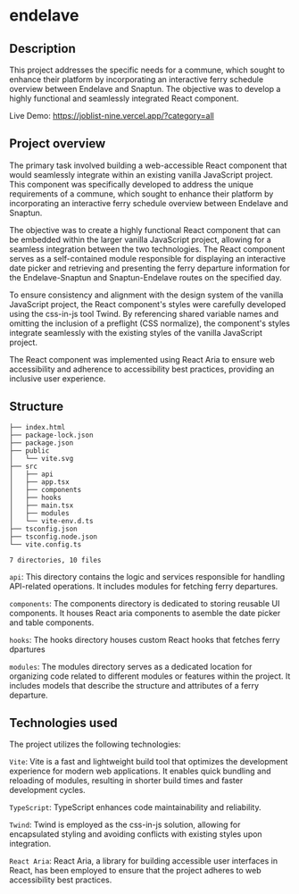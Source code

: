 # endelave

## Description

This project addresses the specific needs for a commune, which sought to enhance their platform by incorporating an interactive ferry schedule overview between Endelave and Snaptun. The objective was to develop a highly functional and seamlessly integrated React component.


Live Demo: https://joblist-nine.vercel.app/?category=all 
## Project overview

The primary task involved building a web-accessible React component that would seamlessly integrate within an existing vanilla JavaScript project. This component was specifically developed to address the unique requirements of a commune, which sought to enhance their platform by incorporating an interactive ferry schedule overview between Endelave and Snaptun.

The objective was to create a highly functional React component that can be embedded within the larger vanilla JavaScript project, allowing for a seamless integration between the two technologies. The React component serves as a self-contained module responsible for displaying an interactive date picker and retrieving and presenting the ferry departure information for the Endelave-Snaptun and Snaptun-Endelave routes on the specified day.

To ensure consistency and alignment with the design system of the vanilla JavaScript project, the React component's styles were carefully developed using the css-in-js tool Twind. By referencing shared variable names and omitting the inclusion of a preflight (CSS normalize), the component's styles integrate seamlessly with the existing styles of the vanilla JavaScript project.

The React component was implemented using React Aria to ensure web accessibility and adherence to accessibility best practices, providing an inclusive user experience.





## Structure



```.
├── index.html
├── package-lock.json
├── package.json
├── public
│   └── vite.svg
├── src
│   ├── api
│   ├── app.tsx
│   ├── components
│   ├── hooks
│   ├── main.tsx
│   ├── modules
│   └── vite-env.d.ts
├── tsconfig.json
├── tsconfig.node.json
└── vite.config.ts

7 directories, 10 files
```

`api`: This directory contains the logic and services responsible for handling API-related operations. It includes modules for fetching ferry departures.

`components`: The components directory is dedicated to storing reusable UI components. It houses React aria components to asemble the date picker and table components.

`hooks`: The hooks directory houses custom React hooks that fetches ferry dpartures 

`modules`: The modules directory serves as a dedicated location for organizing code related to different modules or features within the project. It includes models that describe the structure and attributes of a ferry departure.


## Technologies used

The project utilizes the following technologies:

`Vite`: Vite is a fast and lightweight build tool that optimizes the development experience for modern web applications. It enables quick bundling and reloading of modules, resulting in shorter build times and faster development cycles.

`TypeScript`: TypeScript enhances code maintainability and reliability.

`Twind`: Twind is employed as the css-in-js solution, allowing for encapsulated styling and avoiding conflicts with existing styles upon integration.

`React Aria`: React Aria, a library for building accessible user interfaces in React, has been employed to ensure that the project adheres to web accessibility best practices. 
